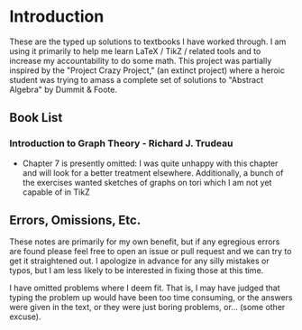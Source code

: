 # Introduction
These are the typed up solutions to textbooks I have worked through.
I am using it primarily to help me learn LaTeX / TikZ / related tools and to increase my accountability to do some math.
This project was partially inspired by the "Project Crazy Project," (an extinct project) where a heroic student was trying to amass a complete set of solutions to "Abstract Algebra" by Dummit & Foote. 

## Book List
### Introduction to Graph Theory - Richard J. Trudeau
  * Chapter 7 is presently omitted: I was quite unhappy with this chapter and will look for a better treatment elsewhere. Additionally, a bunch of the exercises wanted sketches of graphs on tori which I am not yet capable of in TikZ

## Errors, Omissions, Etc.
These notes are primarily for my own benefit, but if any egregious errors are found please feel free to open an issue or pull request and we can try to get it straightened out. I apologize in advance for any silly mistakes or typos, but I am less likely to be interested in fixing those at this time.

I have omitted problems where I deem fit. That is, I may have judged that typing the problem up would have been too time consuming, or the answers were given in the text, or they were just boring problems, or... (some other excuse).
